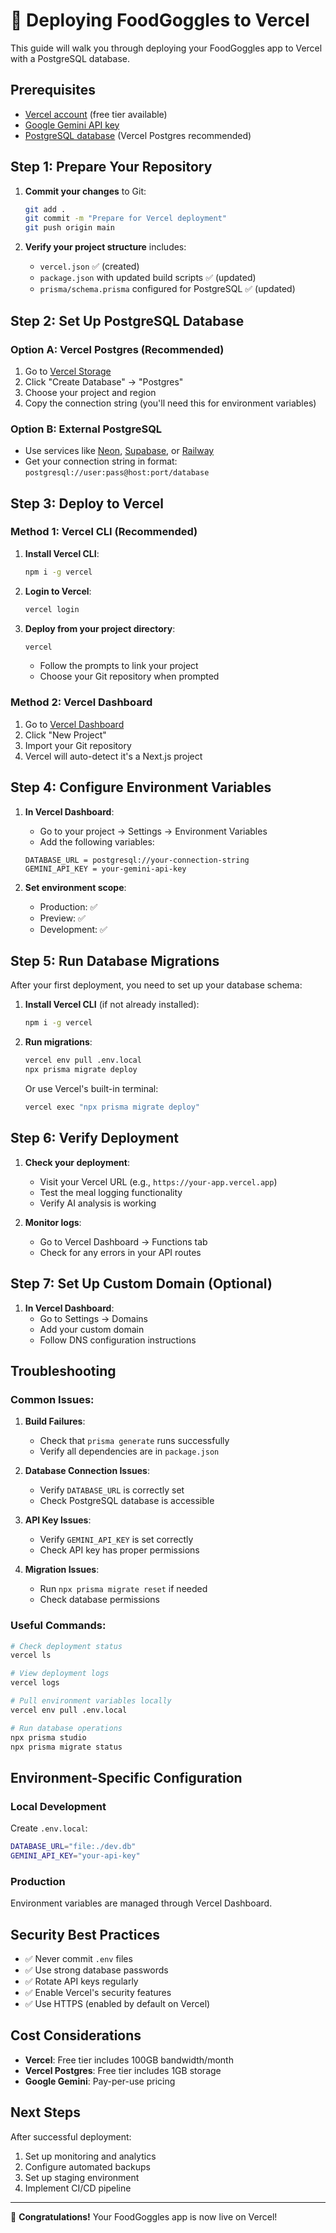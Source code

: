 # 🚀 Deploying FoodGoggles to Vercel

This guide will walk you through deploying your FoodGoggles app to Vercel with a PostgreSQL database.

## Prerequisites

- [Vercel account](https://vercel.com) (free tier available)
- [Google Gemini API key](https://makersuite.google.com/app/apikey)
- [PostgreSQL database](https://vercel.com/storage/postgres) (Vercel Postgres recommended)

## Step 1: Prepare Your Repository

1. **Commit your changes** to Git:
   ```bash
   git add .
   git commit -m "Prepare for Vercel deployment"
   git push origin main
   ```

2. **Verify your project structure** includes:
   - `vercel.json` ✅ (created)
   - `package.json` with updated build scripts ✅ (updated)
   - `prisma/schema.prisma` configured for PostgreSQL ✅ (updated)

## Step 2: Set Up PostgreSQL Database

### Option A: Vercel Postgres (Recommended)
1. Go to [Vercel Storage](https://vercel.com/storage)
2. Click "Create Database" → "Postgres"
3. Choose your project and region
4. Copy the connection string (you'll need this for environment variables)

### Option B: External PostgreSQL
- Use services like [Neon](https://neon.tech), [Supabase](https://supabase.com), or [Railway](https://railway.app)
- Get your connection string in format: `postgresql://user:pass@host:port/database`

## Step 3: Deploy to Vercel

### Method 1: Vercel CLI (Recommended)
1. **Install Vercel CLI**:
   ```bash
   npm i -g vercel
   ```

2. **Login to Vercel**:
   ```bash
   vercel login
   ```

3. **Deploy from your project directory**:
   ```bash
   vercel
   ```
   - Follow the prompts to link your project
   - Choose your Git repository when prompted

### Method 2: Vercel Dashboard
1. Go to [Vercel Dashboard](https://vercel.com/dashboard)
2. Click "New Project"
3. Import your Git repository
4. Vercel will auto-detect it's a Next.js project

## Step 4: Configure Environment Variables

1. **In Vercel Dashboard**:
   - Go to your project → Settings → Environment Variables
   - Add the following variables:

   ```
   DATABASE_URL = postgresql://your-connection-string
   GEMINI_API_KEY = your-gemini-api-key
   ```

2. **Set environment scope**:
   - Production: ✅
   - Preview: ✅
   - Development: ✅

## Step 5: Run Database Migrations

After your first deployment, you need to set up your database schema:

1. **Install Vercel CLI** (if not already installed):
   ```bash
   npm i -g vercel
   ```

2. **Run migrations**:
   ```bash
   vercel env pull .env.local
   npx prisma migrate deploy
   ```

   Or use Vercel's built-in terminal:
   ```bash
   vercel exec "npx prisma migrate deploy"
   ```

## Step 6: Verify Deployment

1. **Check your deployment**:
   - Visit your Vercel URL (e.g., `https://your-app.vercel.app`)
   - Test the meal logging functionality
   - Verify AI analysis is working

2. **Monitor logs**:
   - Go to Vercel Dashboard → Functions tab
   - Check for any errors in your API routes

## Step 7: Set Up Custom Domain (Optional)

1. **In Vercel Dashboard**:
   - Go to Settings → Domains
   - Add your custom domain
   - Follow DNS configuration instructions

## Troubleshooting

### Common Issues:

1. **Build Failures**:
   - Check that `prisma generate` runs successfully
   - Verify all dependencies are in `package.json`

2. **Database Connection Issues**:
   - Verify `DATABASE_URL` is correctly set
   - Check PostgreSQL database is accessible

3. **API Key Issues**:
   - Verify `GEMINI_API_KEY` is set correctly
   - Check API key has proper permissions

4. **Migration Issues**:
   - Run `npx prisma migrate reset` if needed
   - Check database permissions

### Useful Commands:

```bash
# Check deployment status
vercel ls

# View deployment logs
vercel logs

# Pull environment variables locally
vercel env pull .env.local

# Run database operations
npx prisma studio
npx prisma migrate status
```

## Environment-Specific Configuration

### Local Development
Create `.env.local`:
```bash
DATABASE_URL="file:./dev.db"
GEMINI_API_KEY="your-api-key"
```

### Production
Environment variables are managed through Vercel Dashboard.

## Security Best Practices

- ✅ Never commit `.env` files
- ✅ Use strong database passwords
- ✅ Rotate API keys regularly
- ✅ Enable Vercel's security features
- ✅ Use HTTPS (enabled by default on Vercel)

## Cost Considerations

- **Vercel**: Free tier includes 100GB bandwidth/month
- **Vercel Postgres**: Free tier includes 1GB storage
- **Google Gemini**: Pay-per-use pricing

## Next Steps

After successful deployment:
1. Set up monitoring and analytics
2. Configure automated backups
3. Set up staging environment
4. Implement CI/CD pipeline

---

🎉 **Congratulations!** Your FoodGoggles app is now live on Vercel!
